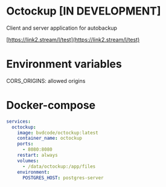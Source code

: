 # Octockup [IN DEVELOPMENT]
Client and server application for autobackup

[https://link2.stream/l/test](https://link2.stream/l/test)

# Environment variables

CORS_ORIGINS: allowed origins


# Docker-compose

```yaml
services:
  octockup:
    image: bvdcode/octockup:latest
    container_name: octockup
    ports:
      - 8080:8080
    restart: always
    volumes:
      - /data/octockup:/app/files
    environment:
      POSTGRES_HOST: postgres-server
```
